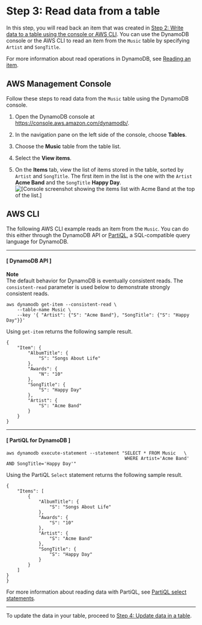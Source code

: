 # Step 3: Read data from a table<a name="getting-started-step-3"></a>

In this step, you will read back an item that was created in [Step 2: Write data to a table using the console or AWS CLI](getting-started-step-2.md)\. You can use the DynamoDB console or the AWS CLI to read an item from the `Music` table by specifying `Artist` and `SongTitle`\. 

For more information about read operations in DynamoDB, see [Reading an item](WorkingWithItems.md#WorkingWithItems.ReadingData)\. 

## AWS Management Console<a name="getting-started-step-3-Console"></a>

Follow these steps to read data from the `Music` table using the DynamoDB console\.

1. Open the DynamoDB console at [https://console\.aws\.amazon\.com/dynamodb/](https://console.aws.amazon.com/dynamodb/)\.

1. In the navigation pane on the left side of the console, choose **Tables**\. 

1. Choose the **Music** table from the table list\.

1. Select the **View items**\.

1. On the **Items** tab, view the list of items stored in the table, sorted by `Artist` and `SongTitle`\. The first item in the list is the one with the `Artist` **Acme Band** and the `SongTitle` **Happy Day**\.  
![\[Console screenshot showing the items list with Acme Band at the top of the list.\]](http://docs.aws.amazon.com/amazondynamodb/latest/developerguide/images/GettingStarted/GetItems.png)

## AWS CLI<a name="getting-started-step-3-CLI"></a>

The following AWS CLI example reads an item from the `Music`\. You can do this either through the DynamoDB API or [PartiQL](https://docs.aws.amazon.com/amazondynamodb/latest/developerguide/ql-reference.html), a SQL\-compatible query language for DynamoDB\.

------
#### [ DynamoDB API ]

**Note**  
The default behavior for DynamoDB is eventually consistent reads\. The `consistent-read` parameter is used below to demonstrate strongly consistent reads\.

```
aws dynamodb get-item --consistent-read \
    --table-name Music \
    --key '{ "Artist": {"S": "Acme Band"}, "SongTitle": {"S": "Happy Day"}}'
```

Using `get-item` returns the following sample result\.

```
{
    "Item": {
        "AlbumTitle": {
            "S": "Songs About Life"
        },
        "Awards": {
            "N": "10"
        },
        "SongTitle": {
            "S": "Happy Day"
        },
        "Artist": {
            "S": "Acme Band"
        }
    }
}
```

------
#### [ PartiQL for DynamoDB ]

```
aws dynamodb execute-statement --statement "SELECT * FROM Music   \
                                            WHERE Artist='Acme Band' AND SongTitle='Happy Day'"
```

Using the PartiQL `Select` statement returns the following sample result\.

```
{
    "Items": [
        {
            "AlbumTitle": {
                "S": "Songs About Life"
            },
            "Awards": {
                "S": "10"
            },
            "Artist": {
                "S": "Acme Band"
            },
            "SongTitle": {
                "S": "Happy Day"
            }
        }
    ]
}
}
```

For more information about reading data with PartiQL, see [PartiQL select statements](https://docs.aws.amazon.com/amazondynamodb/latest/developerguide/ql-reference.SELECT.html)\.

------

To update the data in your table, proceed to [Step 4: Update data in a table](getting-started-step-4.md)\.